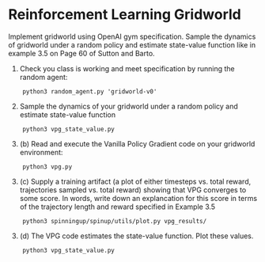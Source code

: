 # Reinforcement Learning Gridworld
Implement gridworld using OpenAI gym specification. Sample the dynamics of gridworld under a random policy and estimate state-value function like in example 3.5 on Page 60 of Sutton and Barto.



1. Check you class is working and meet specification by running the random agent:


```
    python3 random_agent.py 'gridworld-v0'
```
2. Sample the dynamics of your gridworld under a random policy and estimate state-value function
```
    python3 vpg_state_value.py   
```

3. (b) Read and execute the Vanilla Policy Gradient code on your gridworld environment:
```
    python3 vpg.py
```
3. (c) Supply a training artifact (a plot of either timesteps vs. total reward, trajectories sampled vs. total reward) showing that VPG converges to some score. In words, write down an explancation for this score in terms of the trajectory length and reward specified in Example 3.5
```
    python3 spinningup/spinup/utils/plot.py vpg_results/
```
3. (d) The VPG code estimates the state-value function. Plot these values.
```
    python3 vpg_state_value.py 
```
